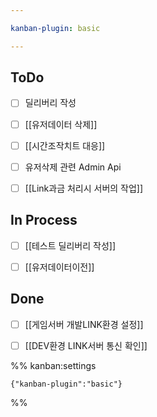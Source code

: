 ```yaml
---

kanban-plugin: basic

---
```


## ToDo

- [ ] 딜리버리 작성
- [ ] [[유저데이터 삭제]]
- [ ] [[시간조작치트 대응]]
- [ ] 유저삭제 관련 Admin Api
- [ ] [[Link과금 처리시 서버의 작업]]


## In Process

- [ ] [[테스트 딜리버리 작성]]
- [ ] [[유저데이터이전]]


## Done

- [ ] [[게임서버 개발LINK환경 설정]]
- [ ] [[DEV환경 LINK서버 통신 확인]]




%% kanban:settings
```
{"kanban-plugin":"basic"}
```
%%